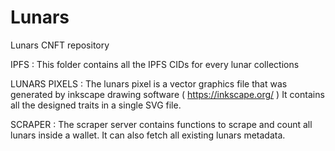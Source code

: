 # Lunars
Lunars CNFT repository

IPFS :
This folder contains all the IPFS CIDs for every lunar collections

LUNARS PIXELS :
The lunars pixel is a vector graphics file that was generated by inkscape drawing software ( https://inkscape.org/ )
It contains all the designed traits in a single SVG file.

SCRAPER :
The scraper server contains functions to scrape and count all lunars inside a wallet. It can also fetch all existing lunars metadata.

